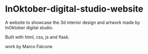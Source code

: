 # InOktober-digital-studio-website

A website to showcase the 3d interior design and artwork made by InOktober digital studio.

Built with html, css, js and flask.

work by Marco Falcone
